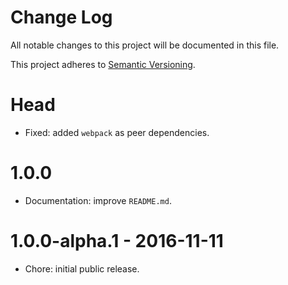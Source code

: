 # Change Log

All notable changes to this project will be documented in this file.

This project adheres to [Semantic Versioning](http://semver.org/).

# Head

- Fixed: added `webpack` as peer dependencies.

# 1.0.0

- Documentation: improve `README.md`.

# 1.0.0-alpha.1 - 2016-11-11

- Chore: initial public release.
